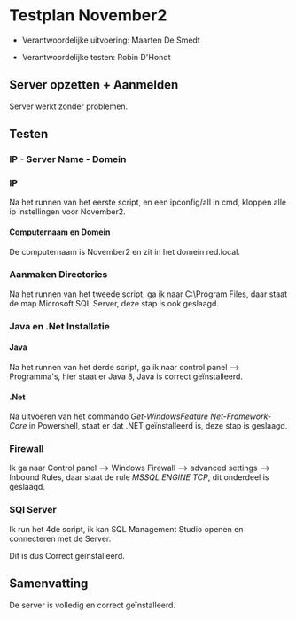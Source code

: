 # Testplan November2

* Verantwoordelijke uitvoering: Maarten De Smedt

* Verantwoordelijke testen: Robin D'Hondt

## Server opzetten + Aanmelden

Server werkt zonder problemen.


## Testen

### IP - Server Name - Domein

### IP

Na het runnen van het eerste script, en een ipconfig/all in cmd, kloppen alle ip instellingen voor November2.


#### Computernaam en Domein

De computernaam is November2 en zit in het domein red.local.


### Aanmaken Directories

Na het runnen van het tweede script, ga ik naar C:\Program Files, daar staat de map Microsoft SQL Server, deze stap is ook geslaagd.


### Java en .Net Installatie 

#### Java

Na het runnen van het derde script, ga ik naar control panel --> Programma's, hier staat er Java 8, Java is correct geïnstalleerd.

#### .Net

Na uitvoeren van het commando _Get-WindowsFeature Net-Framework-Core_ in Powershell, staat er dat .NET geïnstalleerd is, deze stap is geslaagd.

### Firewall

Ik ga naar Control panel --> Windows Firewall --> advanced settings --> Inbound Rules, daar staat de rule _MSSQL ENGINE TCP_, dit onderdeel is geslaagd.


### SQl Server

Ik run het 4de script, ik kan SQL Management Studio openen en connecteren met de Server.
Dit is dus Correct geïnstalleerd.

## Samenvatting

De server is volledig en correct geïnstalleerd.
